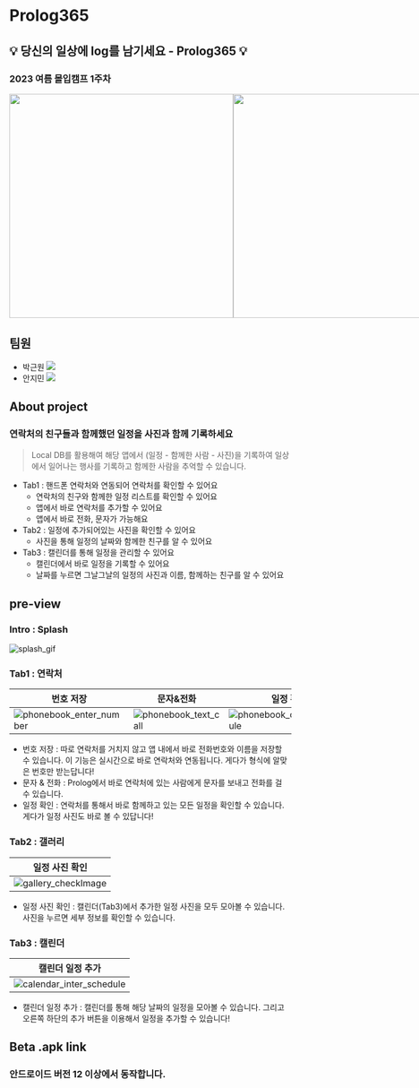 # Prolog365
## 💡 당신의 일상에 log를 남기세요 - Prolog365 💡
### 2023 여름 몰입캠프 1주차

<div style="display: flex;">
  <img src="https://github.com/Prolog365/Prolog365/assets/43375122/2292a951-7391-4892-9cac-ef37e9326017" width="400" height="400">
  <img src="https://github.com/Prolog365/Prolog365/assets/43375122/6c9f8f7a-33cd-4a81-af44-e8eee40dce5a" width="400" height="400">
</div>


## 팀원
 - 박근원 <a href="https://github.com/RootPark" target="_blank"><img src="https://img.shields.io/badge/GitHub-181717?style=flat&logo=github&logoColor=white"/></a>
 - 안지민 <a href="https://github.com/retro3014" target="_blank"><img src="https://img.shields.io/badge/GitHub-181717?style=flat&logo=github&logoColor=white"/></a>

## About project
### 연락처의 친구들과 함께했던 일정을 사진과 함께 기록하세요
> Local DB를 활용해여 해당 앱에서 (일정 - 함께한 사람 - 사진)을 기록하여 일상에서 일어나는 행사를 기록하고 함께한 사람을 추억할 수 있습니다.  
- Tab1 : 핸드폰 연락처와 연동되어 연락처를 확인할 수 있어요 
  - 연락처의 친구와 함께한 일정 리스트를 확인할 수 있어요
  - 앱에서 바로 연락처를 추가할 수 있어요
  - 앱에서 바로 전화, 문자가 가능해요
- Tab2 : 일정에 추가되어있는 사진을 확인할 수 있어요
  - 사진을 통해 일정의 날짜와 함께한 친구를 알 수 있어요
- Tab3 : 캘린더를 통해 일정을 관리할 수 있어요
  - 캘린더에서 바로 일정을 기록할 수 있어요
  - 날짜를 누르면 그날그날의 일정의 사진과 이름, 함께하는 친구를 알 수 있어요
 

## pre-view
### Intro : Splash
![splash_gif](https://github.com/Prolog365/Prolog365/assets/43375122/8332da34-51f7-4881-8a5a-70739753bec3)

### Tab1 : 연락처
|번호 저장|문자&전화|일정 확인|
|--|--|--|
|![phonebook_enter_number](https://github.com/Prolog365/Prolog365/assets/43375122/6cf0c8de-956a-4ae0-bc58-e51d8611546f)|![phonebook_text_call](https://github.com/Prolog365/Prolog365/assets/43375122/da3b21d8-bea3-41bd-8c87-7d40b4cb0d16)|![phonebook_check_schedule](https://github.com/Prolog365/Prolog365/assets/43375122/445c5e67-c512-4e90-888b-8d0e387725ec)|

- 번호 저장 : 따로 연락처를 거치지 않고 앱 내에서 바로 전화번호와 이름을 저장할 수 있습니다. 이 기능은 실시간으로 바로 연락처와 연동됩니다. 게다가 형식에 알맞은 번호만 받는답니다!
- 문자 & 전화 : Prolog에서 바로 연락처에 있는 사람에게 문자를 보내고 전화를 걸 수 있습니다.
- 일정 확인 : 연락처를 통해서 바로 함께하고 있는 모든 일정을 확인할 수 있습니다. 게다가 일정 사진도 바로 볼 수 있답니다!


### Tab2 : 갤러리
|일정 사진 확인|
|--|
|![gallery_checkImage](https://github.com/Prolog365/Prolog365/assets/43375122/9b6d7e2f-6186-487f-b57b-5bdc92bfe336)|

- 일정 사진 확인 : 캘린더(Tab3)에서 추가한 일정 사진을 모두 모아볼 수 있습니다. 사진을 누르면 세부 정보를 확인할 수 있습니다.

### Tab3 : 캘린더
|캘린더 일정 추가|
|--|
|![calendar_inter_schedule](https://github.com/Prolog365/Prolog365/assets/43375122/86e45e3b-8435-4ff1-b626-a0f3affe8384)|

- 캘린더 일정 추가 : 캘린더를 통해 해당 날짜의 일정을 모아볼 수 있습니다. 그리고 오른쪽 하단의 추가 버튼을 이용해서 일정을 추가할 수 있습니다!


## Beta .apk link
### 안드로이드 버전 12 이상에서 동작합니다.
